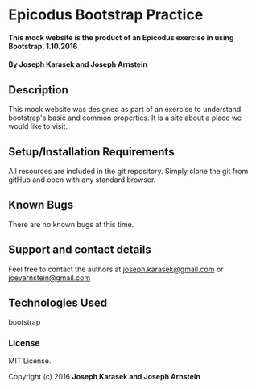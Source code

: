 # Epicodus Bootstrap Practice

#### This mock website is the product of an Epicodus exercise in using Bootstrap, 1.10.2016

#### By **Joseph Karasek and Joseph Arnstein**

## Description

This mock website was designed as part of an exercise to understand bootstrap's basic and common properties. It is a site about a place we would like to visit.

## Setup/Installation Requirements

All resources are included in the git repository. Simply clone the git from gitHub and open with any standard browser.

## Known Bugs

There are no known bugs at this time.

## Support and contact details

Feel free to contact the authors at joseph.karasek@gmail.com or joeyarnstein@gmail.com

## Technologies Used

bootstrap

### License
MIT License.

Copyright (c) 2016 **Joseph Karasek and Joseph Arnstein**
